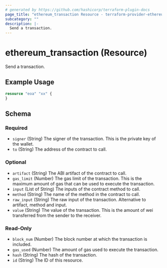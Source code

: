 ```yaml
---
# generated by https://github.com/hashicorp/terraform-plugin-docs
page_title: "ethereum_transaction Resource - terraform-provider-ethereum"
subcategory: ""
description: |-
  Send a transaction.
---
```


# ethereum_transaction (Resource)

Send a transaction.

## Example Usage

```terraform
resource "eoa" "xx" {
}
```

<!-- schema generated by tfplugindocs -->
## Schema

### Required

- `signer` (String) The signer of the transaction. This is the private key of the wallet.
- `to` (String) The address of the contract to call.

### Optional

- `artifact` (String) The ABI artifact of the contract to call.
- `gas_limit` (Number) The gas limit of the transaction. This is the maximum amount of gas that can be used to execute the transaction.
- `input` (List of String) The inputs of the contract method to call.
- `method` (String) The name of the method in the contract to call.
- `raw_input` (String) The raw input of the transaction. Alternative to artifact, method and input.
- `value` (String) The value of the transaction. This is the amount of wei transferred from the sender to the receiver.

### Read-Only

- `block_num` (Number) The block number at which the transaction is included.
- `gas_used` (Number) The amount of gas used to execute the transaction.
- `hash` (String) The hash of the transaction.
- `id` (String) The ID of this resource.
